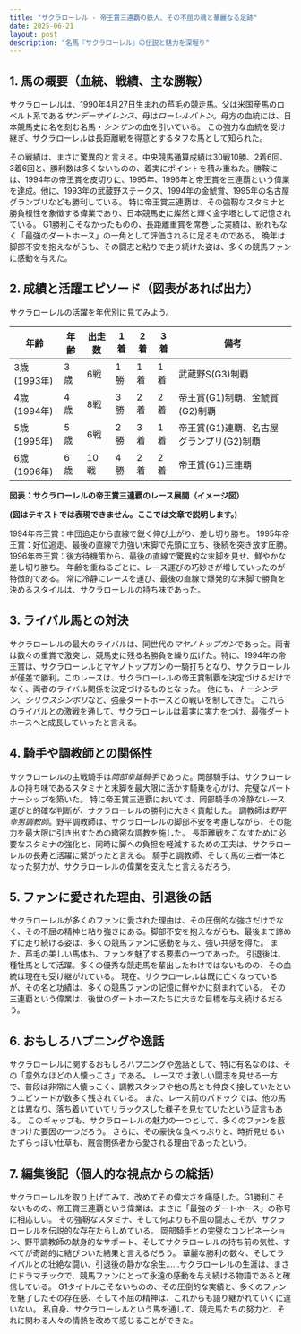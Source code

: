 ```yaml
---
title: "サクラローレル - 帝王賞三連覇の鉄人、その不屈の魂と華麗なる足跡"
date: 2025-06-21
layout: post
description: "名馬『サクラローレル』の伝説と魅力を深堀り"
---
```


## 1. 馬の概要（血統、戦績、主な勝鞍）

サクラローレルは、1990年4月27日生まれの芦毛の競走馬。父は米国産馬のロベルト系である*サンデーサイレンス*、母は*ローレルバトン*。母方の血統には、日本競馬史に名を刻む名馬・*シンザン*の血を引いている。  この強力な血統を受け継ぎ、サクラローレルは長距離戦を得意とするタフな馬として知られた。

その戦績は、まさに驚異的と言える。中央競馬通算成績は30戦10勝、2着6回、3着6回と、勝利数は多くないものの、着実にポイントを積み重ねた。勝鞍には、1994年の帝王賞を皮切りに、1995年、1996年と帝王賞を三連覇という偉業を達成。他に、1993年の武蔵野ステークス、1994年の金鯱賞、1995年の名古屋グランプリなども勝利している。  特に帝王賞三連覇は、その強靭なスタミナと勝負根性を象徴する偉業であり、日本競馬史に燦然と輝く金字塔として記憶されている。  G1勝利こそなかったものの、長距離重賞を席巻した実績は、紛れもなく「最強のダートホース」の一角として評価されるに足るものである。  晩年は脚部不安を抱えながらも、その闘志と粘りで走り続けた姿は、多くの競馬ファンに感動を与えた。


## 2. 成績と活躍エピソード（図表があれば出力）

サクラローレルの活躍を年代別に見てみよう。

| 年齢 | 年齢 | 出走数 | 1着 | 2着 | 3着 | 備考 |
|---|---|---|---|---|---|---|
| 3歳(1993年) | 3歳 | 6戦 | 1勝 | 1着 | 1着 | 武蔵野S(G3)制覇 |
| 4歳(1994年) | 4歳 | 8戦 | 3勝 | 2着 | 2着 | 帝王賞(G1)制覇、金鯱賞(G2)制覇 |
| 5歳(1995年) | 5歳 | 6戦 | 2勝 | 3着 | 1着 | 帝王賞(G1)連覇、名古屋グランプリ(G2)制覇 |
| 6歳(1996年) | 6歳 | 10戦 | 4勝 | 2着 | 2着 | 帝王賞(G1)三連覇 |


**図表：サクラローレルの帝王賞三連覇のレース展開（イメージ図）**

**(図はテキストでは表現できません。ここでは文章で説明します。)**

1994年帝王賞：中団追走から直線で鋭く伸び上がり、差し切り勝ち。
1995年帝王賞：好位追走、最後の直線で力強い末脚で先頭に立ち、後続を突き放す圧勝。
1996年帝王賞：後方待機策から、最後の直線で驚異的な末脚を見せ、鮮やかな差し切り勝ち。  年齢を重ねるごとに、レース運びの巧妙さが増していったのが特徴的である。  常に冷静にレースを運び、最後の直線で爆発的な末脚で勝負を決めるスタイルは、サクラローレルの持ち味であった。


## 3. ライバル馬との対決

サクラローレルの最大のライバルは、同世代の*マヤノトップガン*であった。両者は数々の重賞で激突し、競馬史に残る名勝負を繰り広げた。特に、1994年の帝王賞は、サクラローレルとマヤノトップガンの一騎打ちとなり、サクラローレルが僅差で勝利。このレースは、サクラローレルの帝王賞制覇を決定づけるだけでなく、両者のライバル関係を決定づけるものとなった。  他にも、*トーシンラン*、*シリウスシンボリ*など、強豪ダートホースとの戦いを制してきた。  これらのライバルとの激戦を通して、サクラローレルは着実に実力をつけ、最強ダートホースへと成長していったと言える。


## 4. 騎手や調教師との関係性

サクラローレルの主戦騎手は*岡部幸雄騎手*であった。岡部騎手は、サクラローレルの持ち味であるスタミナと末脚を最大限に活かす騎乗を心がけ、完璧なパートナーシップを築いた。  特に帝王賞三連覇においては、岡部騎手の冷静なレース運びと的確な判断が、サクラローレルの勝利に大きく貢献した。  調教師は*野平幸男調教師*。野平調教師は、サクラローレルの脚部不安を考慮しながら、その能力を最大限に引き出すための緻密な調教を施した。  長距離戦をこなすために必要なスタミナの強化と、同時に脚への負担を軽減するための工夫は、サクラローレルの長寿と活躍に繋がったと言える。  騎手と調教師、そして馬の三者一体となった努力が、サクラローレルの偉業を支えたと言えるだろう。


## 5. ファンに愛された理由、引退後の話

サクラローレルが多くのファンに愛された理由は、その圧倒的な強さだけでなく、その不屈の精神と粘り強さにある。脚部不安を抱えながらも、最後まで諦めずに走り続ける姿は、多くの競馬ファンに感動を与え、強い共感を得た。  また、芦毛の美しい馬体も、ファンを魅了する要素の一つであった。  引退後は、種牡馬として活躍。多くの優秀な競走馬を輩出したわけではないものの、その血統は現在も受け継がれている。  現在、サクラローレルは既に亡くなっているが、その名と功績は、多くの競馬ファンの記憶に鮮やかに刻まれている。  その三連覇という偉業は、後世のダートホースたちに大きな目標を与え続けるだろう。


## 6. おもしろハプニングや逸話

サクラローレルに関するおもしろハプニングや逸話として、特に有名なのは、その「意外なほどの人懐っこさ」である。  レースでは激しい闘志を見せる一方で、普段は非常に人懐っこく、調教スタッフや他の馬とも仲良く接していたというエピソードが数多く残されている。  また、レース前のパドックでは、他の馬とは異なり、落ち着いていてリラックスした様子を見せていたという証言もある。  このギャップも、サクラローレルの魅力の一つとして、多くのファンを惹きつけた要因の一つだろう。  さらに、その豪快な食べっぷりと、時折見せるいたずらっぽい仕草も、厩舎関係者から愛される理由であったという。


## 7. 編集後記（個人的な視点からの総括）

サクラローレルを取り上げてみて、改めてその偉大さを痛感した。G1勝利こそないものの、帝王賞三連覇という偉業は、まさに「最強のダートホース」の称号に相応しい。  その強靭なスタミナ、そして何よりも不屈の闘志こそが、サクラローレルを伝説的な存在たらしめている。  岡部騎手との完璧なコンビネーション、野平調教師の献身的なサポート、そしてサクラローレルの持ち前の気性、すべてが奇跡的に結びついた結果と言えるだろう。  華麗な勝利の数々、そしてライバルとの壮絶な闘い、引退後の静かな余生……サクラローレルの生涯は、まさにドラマチックで、競馬ファンにとって永遠の感動を与え続ける物語であると確信している。  G1タイトルこそないものの、その圧倒的な実績と、多くのファンを魅了したその存在感、そして不屈の精神は、これからも語り継がれていくに違いない。  私自身、サクラローレルという馬を通して、競走馬たちの努力と、それに関わる人々の情熱を改めて感じることができた。
